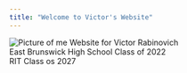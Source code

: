 ```yaml
---
title: "Welcome to Victor's Website"
---
```

![Picture of me](me.png)
Website for Victor Rabinovich  
East Brunswick High School Class of 2022  
RIT Class os 2027  
